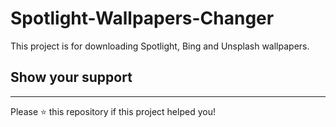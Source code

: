 # Spotlight-Wallpapers-Changer
This project is for downloading Spotlight, Bing and Unsplash wallpapers.

## Show your support
----------------
Please ⭐️ this repository if this project helped you!
